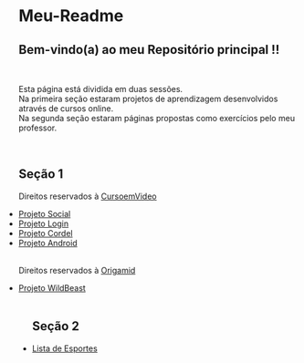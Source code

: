 # <h1>Meu-Readme</h1>
 <h2>Bem-vindo(a) ao meu Repositório principal !!</h2>
 <br>
<p>
Esta página está dividida em duas sessões.<br>
Na primeira seção estaram projetos de aprendizagem desenvolvidos através de cursos online.<br>
Na segunda seção estaram páginas propostas como exercícios pelo meu professor.
</p>
<ul style="display: inline;">
    <h2>Seção 1</h2>
    <p>Direitos reservados à <a href="">CursoemVideo</a></p>
    <li><a href="https://eduardo-rodriguess.github.io/projeto-social/" target="_blank">Projeto Social</a></li>
    <li><a href="https://eduardo-rodriguess.github.io/projeto-login/" target="_blank">Projeto Login</a></li>
    <li><a href="https://eduardo-rodriguess.github.io/projeto-cordel/" target="_blank">Projeto Cordel</a></li>
    <li><a href="https://eduardo-rodriguess.github.io/projeto-android/" target="_blank">Projeto Android</a></li>
    <br>
    <p>Direitos reservados à <a href="">Origamid</a></p>
    <li><a href="https://eduardo-rodriguess.github.io/css-grid-origamid/wildbeast/">Projeto WildBeast</a></li>
</ul>
<br>
<ul>
    <h2>Seção 2</h2>
    <li><a href="">Lista de Esportes</a></li>
</ul>
